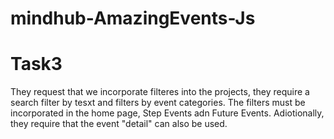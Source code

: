 # mindhub-AmazingEvents-Js
# Task3
They request that we incorporate filteres into the projects, they require a search filter  by tesxt and filters by event categories.
The filters must be incorporated in the home page, Step Events adn Future Events.
Adiotionally, they require that the event "detail" can also be used.
